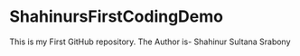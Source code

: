 # ShahinursFirstCodingDemo
This is my First GitHub repository.
The Author is- Shahinur Sultana Srabony
